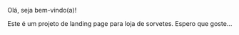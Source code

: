 Olá, seja bem-vindo(a)!

Este é um projeto de landing page para loja de sorvetes. Espero que goste...
